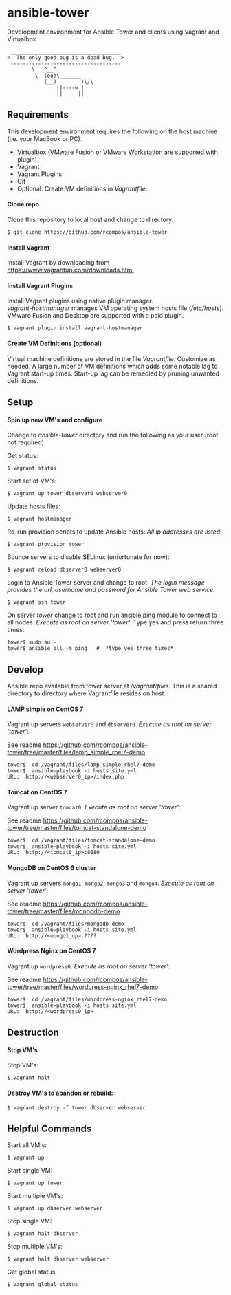 # ansible-tower

Development environment for Ansible Tower and clients using Vagrant and Virtualbox.

```
 ____________________________________
<  The only good bug is a dead bug.  >
 ------------------------------------
        \   ^__^
         \  (oo)\_______
            (__)        )\/\
                ||----w |
                ||     ||
```
## Requirements

This development environment requires the following on the host machine (i.e. your MacBook or PC):

  - Virtualbox (VMware Fusion or VMware Workstation are supported with plugin)
  - Vagrant
  - Vagrant Plugins
  - Git
  - Optional:  Create VM definitions in *Vagrantfile*.

#### Clone repo
Clone this repository to local host and change to directory.

`$ git clone https://github.com/rcompos/ansible-tower`

#### Install Vagrant

Install Vagrant by downloading from https://www.vagrantup.com/downloads.html

#### Install Vagrant Plugins

Install Vagrant plugins using native plugin manager.  
*vagrant-hostmanager* manages VM operating system hosts file (*/etc/hosts*).
VMware Fusion and Desktop are supported with a paid plugin.

`$ vagrant plugin install vagrant-hostmanager`

#### Create VM Definitions (optional)

Virtual machine definitions are stored in the file *Vagrantfile*.  Customize as needed.
A large number of VM definitions which adds some notable lag to Vagrant start-up times.
Start-up lag can be remedied by pruning unwanted definitions.

## Setup
#### Spin up new VM's and configure

Change to *ansible-tower* directory and run the following as your user (root not required).

Get status:

`$ vagrant status`

Start set of VM's:

`$ vagrant up tower dbserver0 webserver0`

Update hosts files:

`$ vagrant hostmanager`

Re-run provision scripts to update Ansible hosts:
*All ip addresses are listed.*

`$ vagrant provision tower`

Bounce servers to disable SELinux (unfortunate for now):

`$ vagrant reload dbserver0 webserver0`

Login to Ansible Tower server and change to root. 
*The login message provides the url, username and password for Ansible Tower web service.*

`$ vagrant ssh tower`

On server *tower* change to root and run ansible ping module to connect to all nodes.
*Execute as root on server 'tower'.*  Type yes and press return three times:

```
tower$ sudo su -
tower$ ansible all -m ping   #  *type yes three times*
```

## Develop

Ansible repo available from tower server at */vagrant/files*.
This is a shared directory to directory where Vagrantfile resides on host.

#### LAMP simple on CentOS 7 
Vagrant up servers `webserver0` and `dbserver0`.  *Execute as root on server 'tower'*:

See readme https://github.com/rcompos/ansible-tower/tree/master/files/lamp_simple_rhel7-demo

```
tower$  cd /vagrant/files/lamp_simple_rhel7-demo
tower$  ansible-playbook -i hosts site.yml
URL:  http://<webserver0_ip>/index.php
```

#### Tomcat on CentOS 7
Vagrant up server `tomcat0`.  *Execute as root on server 'tower'*:

See readme https://github.com/rcompos/ansible-tower/tree/master/files/tomcat-standalone-demo

```
tower$  cd /vagrant/files/tomcat-standalone-demo
tower$  ansible-playbook -i hosts site.yml
URL:  http://<tomcat0_ip>:8080
```

#### MongoDB on CentOS 6 cluster
Vagrant up servers `mongo1`, `mongo2`, `mongo3` and `mongo4`.  *Execute as root on server 'tower'*:

See readme https://github.com/rcompos/ansible-tower/tree/master/files/mongodb-demo

```
tower$  cd /vagrant/files/mongodb-demo
tower$  ansible-playbook -i hosts site.yml
URL:  http://<mongo1_up>:????
```

#### Wordpress Nginx on CentOS 7
Vagrant up `wordpress0`.  *Execute as root on server 'tower'*:

See readme https://github.com/rcompos/ansible-tower/tree/master/files/wordpress-nginx_rhel7-demo

```
tower$  cd /vagrant/files/wordpress-nginx_rhel7-demo
tower$  ansible-playbook -i hosts site.yml
URL:  http://<wordpress0_ip>
```

## Destruction
#### Stop VM's

Stop VM's:

`$ vagrant halt`

#### Destroy VM's to abandon or rebuild:

`$ vagrant destroy -f tower dbserver webserver`

## Helpful Commands

Start all VM's:

`$ vagrant up`

Start single VM:

`$ vagrant up tower`

Start multiple VM's:

`$ vagrant up dbserver webserver`

Stop single VM:

`$ vagrant halt dbserver`

Stop multiple VM's:

`$ vagrant halt dbserver webserver`

Get global status:

`$ vagrant global-status`
